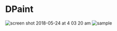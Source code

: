 # DPaint

![screen shot 2018-05-24 at 4 03 20 am](https://user-images.githubusercontent.com/29652821/40482019-245dfb54-5f08-11e8-9594-ae57018e6d8f.png)
![sample](https://user-images.githubusercontent.com/29652821/40482037-322f133a-5f08-11e8-9741-790d7635eeb7.png)

